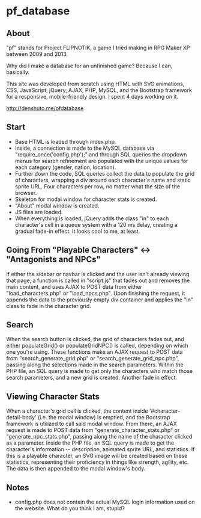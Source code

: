 # pf_database

## About

"pf" stands for Project FLIPNOTIK, a game I tried making in RPG Maker XP between 2009 and 2013. 

Why did I make a database for an unfinished game? Because I can, basically.

This site was developed from scratch using HTML with SVG animations, CSS, JavaScript, jQuery, AJAX, PHP, MySQL, and the Bootstrap framework for a responsive, mobile-friendly design. I spent 4 days working on it.

http://denshuto.me/pfdatabase

## Start

- Base HTML is loaded through index.php. 
- Inside, a connection is made to the MySQL database via "require_once('config.php');" and through SQL queries the dropdown menus for search refinement are populated with the unique values for each category (gender, nation, location).
- Further down the code, SQL queries collect the data to populate the grid of characters, wrapping a div around each character's name and static sprite URL. Four characters per row, no matter what the size of the browser.
- Skeleton for modal window for character stats is created.
- "About" modal window is created.
- JS files are loaded.
- When everything is loaded, jQuery adds the class "in" to each character's cell in a queue system with a 120 ms delay, creating a gradual fade-in effect. It looks cool to me, at least.

## Going From "Playable Characters" <-> "Antagonists and NPCs"

If either the sidebar or navbar is clicked and the user isn't already viewing that page, a function is called in "script.js" that fades out and removes the main content, and uses AJAX to POST data from either "load_characters.php" or "load_npcs.php". Upon finishing the request, it appends the data to the previously empty div container and applies the "in" class to fade in the character grid.

## Search

When the search button is clicked, the grid of characters fades out, and either populateGrid() or populateGridNPC() is called, depending on which one you're using. These functions make an AJAX request to POST data from "search_generate_grid.php" or "search_generate_grid_npc.php", passing along the selections made in the search parameters. Within the PHP file, an SQL query is made to get only the characters who match those search parameters, and a new grid is created. Another fade in effect.

## Viewing Character Stats

When a character's grid cell is clicked, the content inside '#character-detail-body' (i.e. the modal window) is emptied, and the Bootstrap framework is utilized to call said modal window. From there, an AJAX request is made to POST data from "generate_character_stats.php" or "generate_npc_stats.php", passing along the name of the character clicked as a parameter. Inside the PHP file, an SQL query is made to get the character's information -- description, animated sprite URL, and statistics. If this is a playable character, an SVG image will be created based on these statistics, representing their proficiency in things like strength, agility, etc. The data is then appended to the modal window's body.

## Notes

- config.php does not contain the actual MySQL login information used on the website. What do you think I am, stupid?